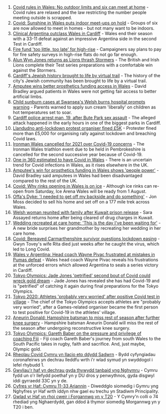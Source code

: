 1. [Covid rules in Wales: No outdoor limits and six can meet at home](https://www.bbc.co.uk/news/uk-wales-57866006) - Covid rules are relaxed and the law restricting the number people meeting outside is scrapped.
2. [Covid: Sunshine in Wales puts indoor meet-ups on hold](https://www.bbc.co.uk/news/uk-wales-57875082) - Groups of six are now allowed to meet in homes - but not many want to be indoors.
3. [Clinical Argentina outclass Wales in Cardiff](https://www.bbc.co.uk/sport/rugby-union/57861293) - Wales end their season with a 33-11 defeat against an impressive Argentina side in the second Test in Cardiff.
4. [Fire fund 'too little, too late' for high-rise](https://www.bbc.co.uk/news/uk-wales-57866470) - Campaigners say plans to pay for fire safety surveys in high-rise flats do not go far enough.
5. [Alun Wyn Jones returns as Lions thrash Stormers](https://www.bbc.co.uk/sport/rugby-union/57874651) - The British and Irish Lions complete their Test series preparations with a comfortable win against the Stormers.
6. [Cardiff's Jewish history brought to life by virtual trail](https://www.bbc.co.uk/news/uk-wales-57826282) - The history of the city's Jewish community has been brought to life by a virtual trail.
7. [Amputee wins better prosthetics funding access in Wales](https://www.bbc.co.uk/news/uk-wales-54840455) - David Bradley argued patients in Wales were not getting fair access to better artificial limbs.
8. [Child sunburn cases at Swansea's Welsh burns hospital prompts warning](https://www.bbc.co.uk/news/uk-wales-57866642) - Parents warned to apply sun cream 'liberally' on children as hot temperatures set to soar.
9. [Cardiff police arrest man, 19, after Bute Park sex assault](https://www.bbc.co.uk/news/uk-wales-57866641) - The alleged attack happened in the early hours in one of the biggest parks in Cardiff.
10. [Llandudno anti-lockdown protest organiser fined £5K](https://www.bbc.co.uk/news/uk-wales-57867482) - Protester fined more than £5,000 for organising rally against lockdown and breaching Covid laws.
11. [Ironman Wales cancelled for 2021 over Covid-19 concerns](https://www.bbc.co.uk/sport/triathlon/57864496) - The Ironman Wales triathlon event due to be held in Pembrokeshire is cancelled for the second successive year because of Covid-19.
12. [One in 360 estimated to have Covid in Wales](https://www.bbc.co.uk/news/uk-wales-57867323) - There is an uncertain trend for Covid infections in Wales, as it rises elsewhere in the UK.
13. [Amputee's win for prosthetics funding in Wales shows 'people power'](https://www.bbc.co.uk/news/uk-wales-57866765) - David Bradley said amputees in Wales had been disadvantaged compared to the rest of the UK.
14. [Covid: Why rinks opening in Wales is on ice](https://www.bbc.co.uk/news/uk-wales-57866643) - Although ice rinks can re-open from Saturday, Ice Arena Wales will be ready from 1 August.
15. [Offa's Dyke: 'I needed to get off my backside and do something'](https://www.bbc.co.uk/news/uk-wales-57854826) - Jon Moss decided to sell his home and set off on a 177 mile trek across Wales.
16. [Welsh woman reunited with family after Kuwait prison release](https://www.bbc.co.uk/news/uk-wales-57855353) - Sara Assayed returns home after being cleared of drug charges in Kuwait.
17. [Wedding recreated at care home: 'This is the day I've been waiting for'](https://www.bbc.co.uk/news/uk-wales-57846759) - A new bride surprises her grandmother by recreating her wedding in her care home.
18. [Covid: Bereaved Carmarthenshire survivor questions lockdown easing](https://www.bbc.co.uk/news/uk-wales-57838628) - Gwyn Tovey's wife Rita died just weeks after he caught the virus, which led to Long Covid.
19. [Wales v Argentina: Head coach Wayne Pivac frustrated at mistakes in Pumas defeat](https://www.bbc.co.uk/sport/rugby-union/57875845) - Wales head coach Wayne Pivac reveals his frustrations at the unforced errors which allowed Argentina to seals a series victory in Cardiff.
20. [Tokyo Olympics: Jade Jones 'petrified' second bout of Covid could wreck gold dream](https://www.bbc.co.uk/sport/taekwondo/57870317) - Jade Jones has revealed she has had Covid-19 and is "petrified" of catching it again during final preparations for the Tokyo Olympics.
21. [Tokyo 2020: Athletes 'probably very worried' after positive Covid test in village](https://www.bbc.co.uk/sport/olympics/57872739) - The chief of the Tokyo Olympics accepts athletes are "probably very worried", after a Games-related organiser became the first person to test positive for Covid-19 in the athletes' village.
22. [Aneurin Donald: Hampshire batsman to miss rest of season after further knee surgery](https://www.bbc.co.uk/sport/cricket/57876345) - Hampshire batsman Aneurin Donald will miss the rest of the season after undergoing reconstructive knee surgery.
23. [Tokyo Olympics: Gareth Baber on the pressure and privilege of coaching Fiji](https://www.bbc.co.uk/sport/olympics/57848769) - Fiji coach Gareth Baber's journey from south Wales to the South Pacific takes in rugby, faith and sacrifice. And, just maybe, Olympic gold.
24. [Rheolau Covid Cymru yn llacio eto ddydd Sadwrn](https://www.bbc.co.uk/newyddion/57852767) - Bydd cyfyngiadau coronafeirws yn dechrau lleddfu wrth i'r wlad symud yn swyddogol i lefel rhybudd 1.
25. [Gwyliau'r haf yn dechrau gyda thywydd tanbaid yng Nghymru](https://www.bbc.co.uk/newyddion/57873798) - Cymru fydd un o'r llefydd poethaf yn y DU dros y penwythnos, gyda disgwyl iddi gyrraedd 33C yn y de.
26. [Cyfres yr Haf: Cymru 11-33 Ariannin](https://www.bbc.co.uk/newyddion/57873794) - Diweddglo siomedig i Gymru yng Nghyfres yr Haf wrth iddyn nhw gael eu trechu yn Stadiwm Principality.
27. [Gwlad yr Haf yn rhoi cweir i Forgannwg yn y T20](https://www.bbc.co.uk/newyddion/57872904) - Y Cymry'n colli o 74 rhediad yng Nghaerdydd, gan ddod â thymor siomedig Morgannwg yn y T20 i ben.
